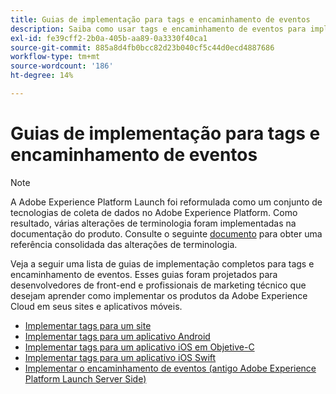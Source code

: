 ```yaml
---
title: Guias de implementação para tags e encaminhamento de eventos
description: Saiba como usar tags e encaminhamento de eventos para implementar produtos da Adobe Experience Cloud em seus sites e aplicativos móveis.
exl-id: fe39cff2-2b0a-405b-aa89-0a3330f40ca1
source-git-commit: 885a8d4fb0bcc82d23b040cf5c44d0ecd4887686
workflow-type: tm+mt
source-wordcount: '186'
ht-degree: 14%

---
```


# Guias de implementação para tags e encaminhamento de eventos

>[!NOTE]
>
>A Adobe Experience Platform Launch foi reformulada como um conjunto de tecnologias de coleta de dados no Adobe Experience Platform. Como resultado, várias alterações de terminologia foram implementadas na documentação do produto. Consulte o seguinte [documento](../term-updates.md) para obter uma referência consolidada das alterações de terminologia.

Veja a seguir uma lista de guias de implementação completos para tags e encaminhamento de eventos. Esses guias foram projetados para desenvolvedores de front-end e profissionais de marketing técnico que desejam aprender como implementar os produtos da Adobe Experience Cloud em seus sites e aplicativos móveis.

* [Implementar tags para um site](https://experienceleague.adobe.com/docs/platform-learn/implement-in-websites/overview.html)
* [Implementar tags para um aplicativo Android](https://experienceleague.adobe.com/docs/platform-learn/implement-in-mobile-android-apps/overview.html)
* [Implementar tags para um aplicativo iOS em Objetive-C](https://experienceleague.adobe.com/docs/platform-learn/implement-in-mobile-ios-objective-c-apps/overview.html)
* [Implementar tags para um aplicativo iOS Swift](https://experienceleague.adobe.com/docs/platform-learn/implement-in-mobile-ios-swift-apps/overview.html)
* [Implementar o encaminhamento de eventos (antigo Adobe Experience Platform Launch Server Side)](https://experienceleague.adobe.com/docs/platform-learn/data-collection/event-forwarding/overview.html)
